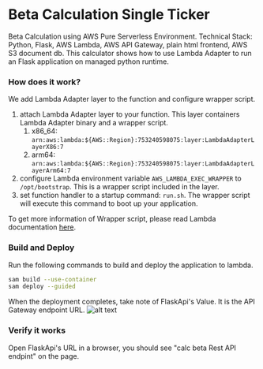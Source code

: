 # Beta Calculation Single Ticker

Beta Calculation using AWS Pure Serverless Environment.
Technical Stack: Python, Flask, AWS Lambda, AWS API Gateway, plain html frontend, AWS S3 document db. 
This calculator shows how to use Lambda Adapter to run an Flask application on managed python runtime. 

### How does it work?

We add Lambda Adapter layer to the function and configure wrapper script. 

1. attach Lambda Adapter layer to your function. This layer containers Lambda Adapter binary and a wrapper script. 
    1. x86_64: `arn:aws:lambda:${AWS::Region}:753240598075:layer:LambdaAdapterLayerX86:7`
    2. arm64: `arn:aws:lambda:${AWS::Region}:753240598075:layer:LambdaAdapterLayerArm64:7`
2. configure Lambda environment variable `AWS_LAMBDA_EXEC_WRAPPER` to `/opt/bootstrap`. This is a wrapper script included in the layer.
3. set function handler to a startup command: `run.sh`. The wrapper script will execute this command to boot up your application. 


To get more information of Wrapper script, please read Lambda documentation [here](https://docs.aws.amazon.com/lambda/latest/dg/runtimes-modify.html#runtime-wrapper). 

### Build and Deploy

Run the following commands to build and deploy the application to lambda. 

```bash
sam build --use-container
sam deploy --guided
```
When the deployment completes, take note of FlaskApi's Value. It is the API Gateway endpoint URL. 
![alt text](https://d2908q01vomqb2.cloudfront.net/1b6453892473a467d07372d45eb05abc2031647a/2020/12/16/process.png)
### Verify it works

Open FlaskApi's URL in a browser, you should see "calc beta Rest API endpint" on the page. 


